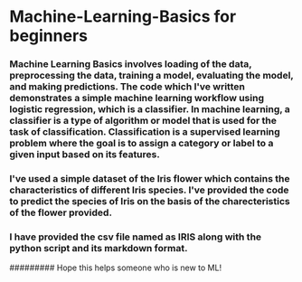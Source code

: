 # Machine-Learning-Basics for beginners
### Machine Learning Basics involves loading of the data, preprocessing the data, training a model, evaluating the model, and making predictions. The code which I've written demonstrates a simple machine learning workflow using logistic regression, which is a classifier. In machine learning, a classifier is a type of algorithm or model that is used for the task of classification. Classification is a supervised learning problem where the goal is to assign a category or label to a given input based on its features.
### I've used a simple dataset of the Iris flower which contains the characteristics of different Iris species. I've provided the code to predict the species of Iris on the basis of the charecteristics of the flower provided.
### I have provided the csv file named as IRIS along with the python script and its markdown format.
######### Hope this helps someone who is new to ML!
